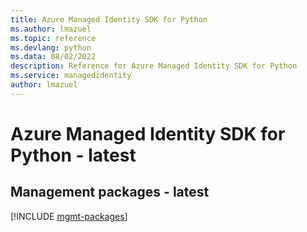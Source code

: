 ```yaml
---
title: Azure Managed Identity SDK for Python
ms.author: lmazuel
ms.topic: reference
ms.devlang: python
ms.data: 08/02/2022
description: Reference for Azure Managed Identity SDK for Python
ms.service: managedidentity
author: lmazuel
---
```

# Azure Managed Identity SDK for Python - latest

## Management packages - latest
[!INCLUDE [mgmt-packages](managed-identity-mgmt-index.md)]